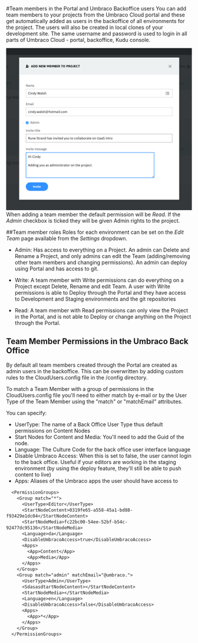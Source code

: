#Team members in the Portal and Umbraco Backoffice users
You can add team members to your projects from the Umbraco Cloud portal and these get automatically added as users in the backoffice of all environments for the project. The users will also be created in local clones of your development site. The same username and password is used to login in all parts of Umbraco Cloud - portal, backoffice, Kudu console.

![Add team member](images/add-team-member.jpg)
When adding a team member the default permission will be *Read*. If the *Admin* checkbox is ticked they will be given Admin rights to the project.

##Team member roles
Roles for each environment can be set on the *Edit Team* page available from the *Settings* dropdown.

* Admin: Has access to everything on a Project. An admin can Delete and Rename a Project, and only admins can edit the Team (adding/removing other team members and changing permissions). An admin can deploy using Portal and has access to git.

* Write: A team member with Write permissions can do everything on a Project except Delete, Rename and edit Team. A user with Write permissions is able to Deploy through the Portal and they have access to Development and Staging environments and the git repositories

* Read: A team member with Read permissions can only view the Project in the Portal, and is not able to Deploy or change anything on the Project through the Portal.


## Team Member Permissions in the Umbraco Back Office 
By default all team members created through the Portal are created as admin users in the backoffice. This can be overwritten by adding custom rules to the CloudUsers.config file in the /config directory. 

To match a Team Member with a group of permissions in the CloudUsers.config file you'll need to either match by e-mail or by the User Type of the Team Member using the "match" or "matchEmail" attributes.

You can specify:
* UserType: The name of a Back Office User Type thus default permissions on Content Nodes
* Start Nodes for Content and Media: You'll need to add the Guid of the node.
* Language: The Culture Code for the back office user interface language
* Disable Umbraco Access: When this is set to false, the user cannot login to the back office. Useful if your editors are working in the staging environment (by using the deploy feature, they'll still be able to push content to live)
* Apps: Aliases of the Umbraco apps the user should have access to


```
  <PermissionGroups>
    <Group match="*">
      <UserType>Editor</UserType>
      <StartNodeContent>0319fe65-a558-45a1-bd88-f93429e1dc04</StartNodeContent>
      <StartNodeMedia>fc22bc00-54ee-52bf-b54c-92477dc95136</StartNodeMedia>
      <Language>da</Language>
      <DisableUmbracoAccess>true</DisableUmbracoAccess>
      <Apps>
        <App>Content</App>
        <App>Media</App>
      </Apps>
    </Group>
    <Group match="admin" matchEmail="@umbraco.">
      <UserType>Admin</UserType>
      <SdasasdtartNodeContent></StartNodeContent>
      <StartNodeMedia></StartNodeMedia>
      <Language>en</Language>
      <DisableUmbracoAccess>false</DisableUmbracoAccess>
      <Apps>
        <App>*</App>
      </Apps>
    </Group>
  </PermissionGroups>
